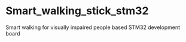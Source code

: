 # Smart_walking_stick_stm32
Smart walking for visually impaired people based STM32 development board
